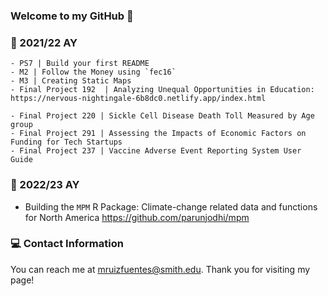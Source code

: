 ### Welcome to my GitHub 👋

### 📗 2021/22 AY  

    - PS7 | Build your first README 
    - M2 | Follow the Money using `fec16`
    - M3 | Creating Static Maps 
    - Final Project 192  | Analyzing Unequal Opportunities in Education: https://nervous-nightingale-6b8dc0.netlify.app/index.html
  
    - Final Project 220 | Sickle Cell Disease Death Toll Measured by Age group
    - Final Project 291 | Assessing the Impacts of Economic Factors on Funding for Tech Startups 
    - Final Project 237 | Vaccine Adverse Event Reporting System User Guide 
 
 ### 📗 2022/23 AY
 
   - Building the `MPM` R Package: Climate-change related data and functions for North America https://github.com/parunjodhi/mpm
    
 ### 💻 Contact Information 
 
 
You can reach me at mruizfuentes@smith.edu. Thank you for visiting my page!

<!--
**michelruizfuentes/michelruizfuentes** is a ✨ _special_ ✨ repository because its `README.md` (this file) appears on your GitHub profile.

Here are some ideas to get you started:

- 🔭 I’m currently working on ...
- 🌱 I’m currently learning ...
- 👯 I’m looking to collaborate on ...
- 🤔 I’m looking for help with ...
- 💬 Ask me about ...
- 📫 How to reach me: ...
- 😄 Pronouns: ...
- ⚡ Fun fact: ...

Kode with Klossy: Mobile Application Development Scholar

    - Final Project KWK | "Sustainable You" iOS App Template
-->

